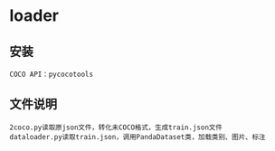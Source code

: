 # loader 
安装
-------
    COCO API：pycocotools 

文件说明
-------
    2coco.py读取原json文件，转化未COCO格式，生成train.json文件
    dataloader.py读取train.json，调用PandaDataset类，加载类别、图片、标注
